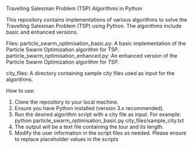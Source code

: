 Travelling Salesman Problem (TSP) Algorithms in Python

This repository contains implementations of various algorithms to solve the Travelling Salesman Problem (TSP) using Python. The algorithms include basic and enhanced versions. 

Files:
particle_swarm_optimisation_basic.py: A basic implementation of the Particle Swarm Optimization algorithm for TSP.
particle_swarm_optimisation_enhanced.py: An enhanced version of the Particle Swarm Optimization algorithm for TSP.

city_files: A directory containing sample city files used as input for the algorithms.

How to use:
1. Clone the repository to your local machine.
2. Ensure you have Python installed (version 3.x recommended).
3. Run the desired algorithm script with a city file as input. For example:
   python particle_swarm_optimisation_basic.py city_files/sample_city.txt
4. The output will be a text file containing the tour and its length.
5. Modify the user information in the script files as needed.
Please ensure to replace placeholder values in the scripts